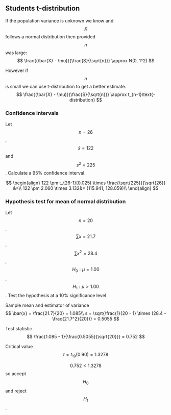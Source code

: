 ## Students t-distribution
If the population variance is unknown we know and $$X$$ follows a normal distribution then provided $$n$$ was large:
$$
\frac{(\bar{X} - \mu)}{\frac{S}{\sqrt{n}}} \approx N(0, 1^2)
$$

However if $$n$$ is small we can use t-distribution to get a better estimate.
$$
\frac{(\bar{X} - \mu)}{\frac{S}{\sqrt{n}}} \approx t_{n-1}\text{-distribution}
$$

### Confidence intervals
Let $$n = 26$$, $$\bar{x} = 122$$ and $$s^2 = 225$$. Calculate a 95% confidence interval.

$$
\begin{align}
122 \pm t_{26-1}(0.025) \times \frac{\sqrt{225}}{\sqrt{26}} &=\\
122 \pm 2.060 \times 3.132&= (115.941, 128.059)\\
\end{align}
$$

### Hypothesis test for mean of normal distribution
Let $$n = 20$$, $$\sum{x} = 21.7$$, $$\sum{x^2} = 28.4$$, $$H_0: \mu = 1.00$$, $$H_1: \mu > 1.00$$. Test the hypothesis at a 10% significance level

Sample mean and estimator of variance
$$
\bar{x} = \frac{21.7}{20} = 1.085\\
s = \sqrt{\frac{1}{20 - 1} \times (28.4 - \frac{21.7^2}{20})} = 0.5055
$$

Test statistic
$$
\frac{1.085 - 1}{\frac{0.5055}{\sqrt{20}}} = 0.752
$$

Critical value
$$
t = t_{19}(0.90) = 1.3278
$$

$$0.752 < 1.3278$$ so accept $$H_0$$ and reject $$H_1$$.